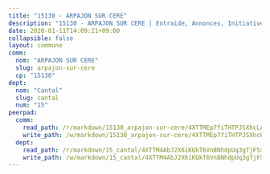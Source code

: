 ```yaml
---
title: "15130 - ARPAJON SUR CERE"
description: "15130 - ARPAJON SUR CERE | Entraide, Annonces, Initiatives"
date: 2020-01-11T14:09:21+09:00
collapsible: false
layout: commune
comm:
  nom: "ARPAJON SUR CERE"
  slug: arpajon-sur-cere
  cp: "15130"
dept:
  nom: "Cantal"
  slug: cantal
  num: "15"
peerpad:
  comm:
    read_path: /r/markdown/15130_arpajon-sur-cere/4XTTMEp7fiTHTPJSXhcLARFTWuw2CXwAUZL1UyV3w277BfXKD
    write_path: /w/markdown/15130_arpajon-sur-cere/4XTTMEp7fiTHTPJSXhcLARFTWuw2CXwAUZL1UyV3w277BfXKD-K3TgUKdx1AzJsK9vk65qLcp59hhLgr1Xr6z32AvA9iYEsEfL3ZQbufkCUHXkUst1rdri2yBovVrMmQdQk7QMi3VydaEq1GGYJWNkvtfmpw3izDYd9GbJo2eYzFouSkPYmMwPtXQb
  dept:
    read_path: /r/markdown/15_cantal/4XTTM4AbJ2X6iKQkT6VnBNhdpUq3gTjF5xvzeLXgyMbip7oZi
    write_path: /w/markdown/15_cantal/4XTTM4AbJ2X6iKQkT6VnBNhdpUq3gTjF5xvzeLXgyMbip7oZi-K3TgUzLxcVoV3Spfk4WRRT7ns4FZHP5DRn3T5Xt1HAMNkCgdMWpswwmyZFy1f4TzqjHqM6bwRLmH4WDVWsNZdM34scPnnmiNG41mKcAmEspoSpDYQr7FHqoFAfy15CJrkSEmsoqS
---
```


